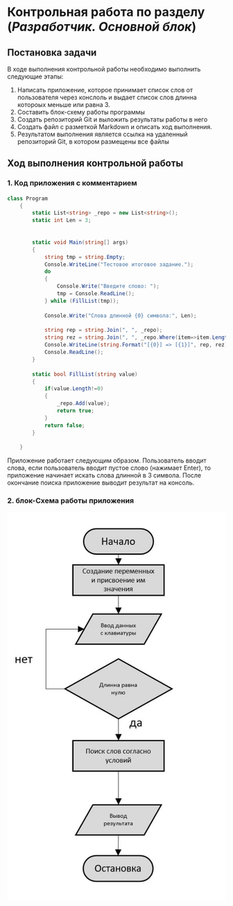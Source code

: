 # Контрольная работа по разделу (*Разработчик. Основной блок*)
## Постановка задачи
В ходе выполнения контрольной работы необходимо выполнить следующие этапы:
1.  Написать приложение, которое принимает список слов от пользователя через конслоль и выдает список слов длинна котороых меньше или равна 3.
2.  Составить блок-схему работы программы
3.  Создать репозиторий Git и выложить результаты работы в него
4.  Создать файл с разметкой Markdown и описать ход выполнения.
5.  Результатом выполнения является ссылка на удаленный репозиторий Git, в котором размещены все файлы

## Ход выполнения контрольной работы

### 1. Код приложения с комментарием 

``` C#
class Program
    {
        static List<string> _repo = new List<string>();
        static int Len = 3;


        static void Main(string[] args)
        {
            string tmp = string.Empty;
            Console.WriteLine("Тестовое итоговое задание.");
            do
            {
                Console.Write("Введите слово: ");
                tmp = Console.ReadLine();
            } while (FillList(tmp));

            Console.Write("Слова длинной {0} символа:", Len);

            string rep = string.Join(", ", _repo);
            string rez = string.Join(", ", _repo.Where(item=>item.Length==Len));
            Console.WriteLine(string.Format("[{0}] => [{1}]", rep, rez));
            Console.ReadLine();            
        }

        static bool FillList(string value)
        { 
            if(value.Length!=0)
            {
                _repo.Add(value);
                return true;
            }
            return false; 
        }
         
    }
```
Приложение работает следующим образом. Пользователь вводит слова, если пользователь вводит пустое слово (нажимает Enter), то приложение начинает искать слова длинной в 3 символа. После окончание поиска приложение выводит результат на консоль.

### 2. блок-Схема работы приложения  

![mountains](/Схема.JPG "Блок- схема")


